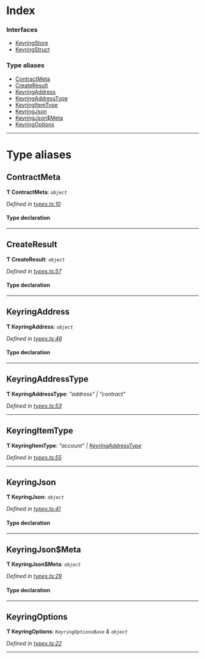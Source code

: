 

# Index

### Interfaces

* [KeyringStore](../interfaces/_types_.keyringstore.md)
* [KeyringStruct](../interfaces/_types_.keyringstruct.md)

### Type aliases

* [ContractMeta](_types_.md#contractmeta)
* [CreateResult](_types_.md#createresult)
* [KeyringAddress](_types_.md#keyringaddress)
* [KeyringAddressType](_types_.md#keyringaddresstype)
* [KeyringItemType](_types_.md#keyringitemtype)
* [KeyringJson](_types_.md#keyringjson)
* [KeyringJson$Meta](_types_.md#keyringjson_meta)
* [KeyringOptions](_types_.md#keyringoptions)

---

# Type aliases

<a id="contractmeta"></a>

##  ContractMeta

**Ƭ ContractMeta**: *`object`*

*Defined in [types.ts:10](https://github.com/polkadot-js/ui/blob/0acf952/packages/ui-keyring/src/types.ts#L10)*

#### Type declaration

___
<a id="createresult"></a>

##  CreateResult

**Ƭ CreateResult**: *`object`*

*Defined in [types.ts:57](https://github.com/polkadot-js/ui/blob/0acf952/packages/ui-keyring/src/types.ts#L57)*

#### Type declaration

___
<a id="keyringaddress"></a>

##  KeyringAddress

**Ƭ KeyringAddress**: *`object`*

*Defined in [types.ts:46](https://github.com/polkadot-js/ui/blob/0acf952/packages/ui-keyring/src/types.ts#L46)*

#### Type declaration

___
<a id="keyringaddresstype"></a>

##  KeyringAddressType

**Ƭ KeyringAddressType**: *"address" \| "contract"*

*Defined in [types.ts:53](https://github.com/polkadot-js/ui/blob/0acf952/packages/ui-keyring/src/types.ts#L53)*

___
<a id="keyringitemtype"></a>

##  KeyringItemType

**Ƭ KeyringItemType**: *"account" \| [KeyringAddressType](_types_.md#keyringaddresstype)*

*Defined in [types.ts:55](https://github.com/polkadot-js/ui/blob/0acf952/packages/ui-keyring/src/types.ts#L55)*

___
<a id="keyringjson"></a>

##  KeyringJson

**Ƭ KeyringJson**: *`object`*

*Defined in [types.ts:41](https://github.com/polkadot-js/ui/blob/0acf952/packages/ui-keyring/src/types.ts#L41)*

#### Type declaration

___
<a id="keyringjson_meta"></a>

##  KeyringJson$Meta

**Ƭ KeyringJson$Meta**: *`object`*

*Defined in [types.ts:29](https://github.com/polkadot-js/ui/blob/0acf952/packages/ui-keyring/src/types.ts#L29)*

#### Type declaration

[index: `string`]: `any`

___
<a id="keyringoptions"></a>

##  KeyringOptions

**Ƭ KeyringOptions**: *`KeyringOptionsBase` & `object`*

*Defined in [types.ts:22](https://github.com/polkadot-js/ui/blob/0acf952/packages/ui-keyring/src/types.ts#L22)*

___

